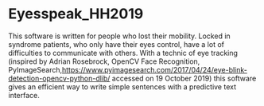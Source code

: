 # Eyesspeak_HH2019

This software is written for people who lost their mobility. Locked in syndrome patients, who only have their eyes control, have a lot of difficulties to communicate with others. With a technic of eye tracking (inspired by Adrian Rosebrock, OpenCV Face Recognition, PyImageSearch,https://www.pyimagesearch.com/2017/04/24/eye-blink-detection-opencv-python-dlib/ accessed on 19 October 2019) this software gives an efficient way to write simple sentences with a predictive text interface.
